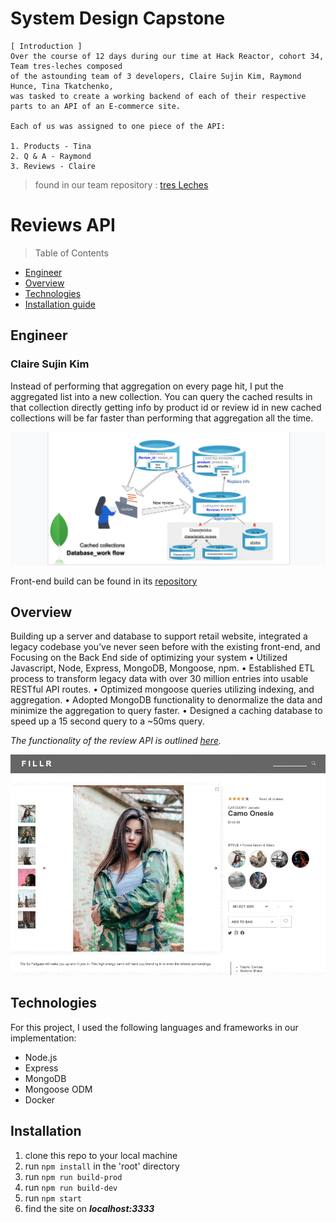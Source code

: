 # System Design Capstone
```
[ Introduction ]
Over the course of 12 days during our time at Hack Reactor, cohort 34, Team tres-leches composed 
of the astounding team of 3 developers, Claire Sujin Kim, Raymond Hunce, Tina Tkatchenko, 
was tasked to create a working backend of each of their respective parts to an API of an E-commerce site. 

Each of us was assigned to one piece of the API:

1. Products - Tina
2. Q & A - Raymond  
3. Reviews - Claire
```
> found in our team repository : [tres Leches](https://github.com/hrnyc34-SDC-tresLeches)

# Reviews API

> Table of Contents

- [Engineer](#Engineer)
- [Overview](#overview)
- [Technologies](#Technologies)
- [Installation guide](#installation)
  
  
## Engineer 
  ### Claire Sujin Kim

Instead of performing that aggregation on every page hit, I put the aggregated list into a new collection. You can query the cached results in that collection directly getting info by product id or review id in new cached collections will be far faster than performing that aggregation all the time.

![catwalk_review_system design_concept](img/SDC2.png)

  Front-end build can be found in its [repository](https://github.com/hrnyc34-FEC-Financier/fec/tree/claire-dev)

## Overview 
Building up a server and database to support retail website, integrated a legacy codebase you’ve never seen before with the existing front-end, and Focusing on the Back End side of optimizing your system
• Utilized Javascript, Node, Express, MongoDB, Mongoose, npm.
• Established ETL process to transform legacy data with over 30 million entries into usable RESTful API routes.
• Optimized mongoose queries utilizing indexing, and aggregation.
• Adopted MongoDB functionality to denormalize the data and minimize the aggregation to query faster.
• Designed a caching database to speed up a 15 second query to a ~50ms query.

  _The functionality of the review API is outlined [here](https://gist.github.com/trentgoing/d69849d6c16b82d279ffc4ecd127f49f#file-reviews-md)._ 

![catwalk_review_demo](img/SDC_review_demo.gif)

## Technologies
For this project, I used the following languages and frameworks in our implementation:
- Node.js
- Express
- MongoDB
- Mongoose ODM
- Docker

## Installation
  1. clone this repo to your local machine
  2. run ```npm install``` in the 'root' directory
  2. run ```npm run build-prod```
  3. run ```npm run build-dev```
  4. run ```npm start```
  5. find the site on ***localhost:3333***
